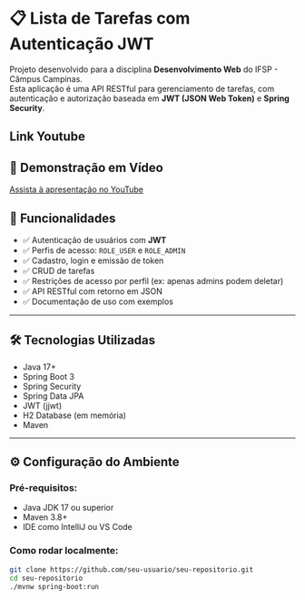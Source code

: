 # 📋 Lista de Tarefas com Autenticação JWT

Projeto desenvolvido para a disciplina **Desenvolvimento Web** do IFSP - Câmpus Campinas.  
Esta aplicação é uma API RESTful para gerenciamento de tarefas, com autenticação e autorização baseada em **JWT (JSON Web Token)** e **Spring Security**.


Link Youtube 
---
## 🎥 Demonstração em Vídeo

[Assista à apresentação no YouTube](https://youtu.be/seu-video-id)

## 🚀 Funcionalidades

- ✅ Autenticação de usuários com **JWT**
- ✅ Perfis de acesso: `ROLE_USER` e `ROLE_ADMIN`
- ✅ Cadastro, login e emissão de token
- ✅ CRUD de tarefas
- ✅ Restrições de acesso por perfil (ex: apenas admins podem deletar)
- ✅ API RESTful com retorno em JSON
- ✅ Documentação de uso com exemplos

---

## 🛠️ Tecnologias Utilizadas

- Java 17+
- Spring Boot 3
- Spring Security
- Spring Data JPA
- JWT (jjwt)
- H2 Database (em memória)
- Maven

---

## ⚙️ Configuração do Ambiente

### Pré-requisitos:

- Java JDK 17 ou superior
- Maven 3.8+
- IDE como IntelliJ ou VS Code

### Como rodar localmente:

```bash
git clone https://github.com/seu-usuario/seu-repositorio.git
cd seu-repositorio
./mvnw spring-boot:run
